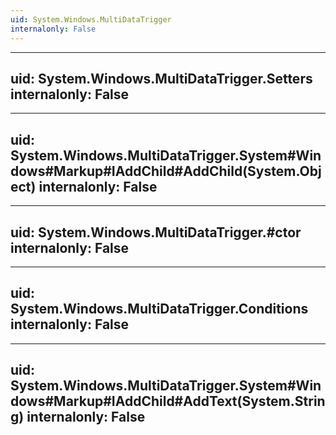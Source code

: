 ```yaml
---
uid: System.Windows.MultiDataTrigger
internalonly: False
---
```


---
uid: System.Windows.MultiDataTrigger.Setters
internalonly: False
---

---
uid: System.Windows.MultiDataTrigger.System#Windows#Markup#IAddChild#AddChild(System.Object)
internalonly: False
---

---
uid: System.Windows.MultiDataTrigger.#ctor
internalonly: False
---

---
uid: System.Windows.MultiDataTrigger.Conditions
internalonly: False
---

---
uid: System.Windows.MultiDataTrigger.System#Windows#Markup#IAddChild#AddText(System.String)
internalonly: False
---
